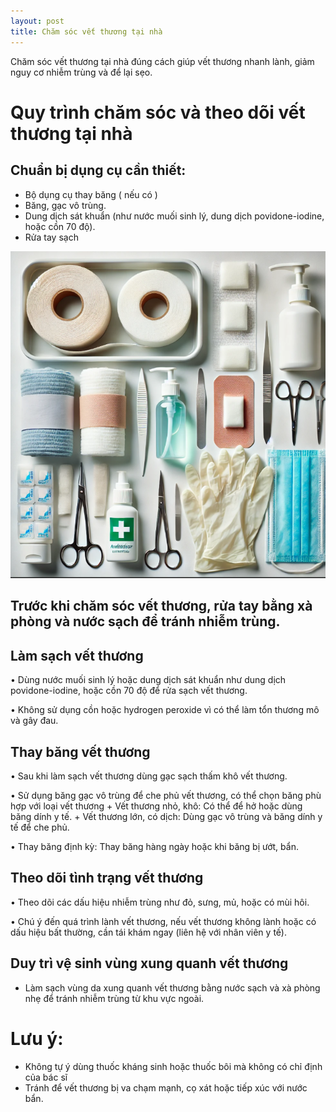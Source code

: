 ```yaml
---
layout: post
title: Chăm sóc vết thương tại nhà
---
```


Chăm sóc vết thương tại nhà đúng cách giúp vết thương nhanh lành, giảm nguy cơ nhiễm trùng và để lại sẹo. 

# Quy trình chăm sóc và theo dõi vết thương tại nhà
## Chuẩn bị dụng cụ cần thiết:
- Bộ dụng cụ thay băng ( nếu có )
- Băng, gạc vô trùng.
- Dung dịch sát khuẩn (như nước muối sinh lý, dung dịch povidone-iodine, hoặc cồn 70 độ).
- Rửa tay sạch

 ![Dụng cụ y tế](/assets/img/DC.png)
  
## Trước khi chăm sóc vết thương, rửa tay bằng xà phòng và nước sạch để tránh nhiễm trùng.
## Làm sạch vết thương
•	Dùng nước muối sinh lý hoặc dung dịch sát khuẩn như dung dịch povidone-iodine, hoặc cồn 70 độ để rửa sạch vết thương.

•	Không sử dụng cồn hoặc hydrogen peroxide vì có thể làm tổn thương mô và gây đau.

## Thay băng vết thương
•	Sau khi làm sạch vết thương dùng gạc sạch thấm khô vết thương.

•	Sử dụng băng gạc vô trùng để che phủ vết thương, có thể chọn băng phù hợp với loại vết thương 
      + Vết thương nhỏ, khô: Có thể để hở hoặc dùng băng dính y tế.
      + Vết thương lớn, có dịch: Dùng gạc vô trùng và băng dính y tế để che phủ.
      
•	Thay băng định kỳ: Thay băng hàng ngày hoặc khi băng bị ướt, bẩn.

## Theo dõi tình trạng vết thương
•	Theo dõi các dấu hiệu nhiễm trùng như đỏ, sưng, mủ, hoặc có mùi hôi. 

•	Chú ý đến quá trình lành vết thương, nếu vết thương không lành hoặc có dấu hiệu bất thường, cần tái khám ngay (liên hệ với nhân viên y tế).

## Duy trì vệ sinh vùng xung quanh vết thương
- Làm sạch vùng da xung quanh vết thương bằng nước sạch và xà phòng nhẹ để tránh nhiễm trùng từ khu vực ngoài.
# Lưu ý:
- Không tự ý dùng thuốc kháng sinh hoặc thuốc bôi mà không có chỉ định của bác sĩ 
- Tránh để vết thương bị va chạm mạnh, cọ xát hoặc tiếp xúc với nước bẩn.
